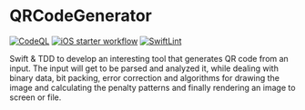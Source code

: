 # QRCodeGenerator 
[![CodeQL](https://github.com/salvatop/QRCodeGenerator/actions/workflows/codeql.yml/badge.svg)](https://github.com/salvatop/QRCodeGenerator/actions/workflows/codeql.yml) [![iOS starter workflow](https://github.com/salvatop/QRCodeGenerator/actions/workflows/ios.yml/badge.svg)](https://github.com/salvatop/QRCodeGenerator/actions/workflows/ios.yml) [![SwiftLint](https://github.com/salvatop/QRCodeGenerator/actions/workflows/swiftlint.yml/badge.svg)](https://github.com/salvatop/QRCodeGenerator/actions/workflows/swiftlint.yml)



Swift &amp; TDD to develop an interesting tool that generates QR code from an input. The input will get to be parsed and analyzed it, while dealing with binary data, bit packing, error correction and algorithms for drawing the image and calculating the penalty patterns and finally rendering an image to screen or file.
